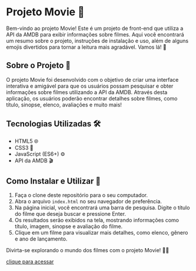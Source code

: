 # Projeto Movie 🎥

Bem-vindo ao projeto Movie! Este é um projeto de front-end que utiliza a API da AMDB para exibir informações sobre filmes. Aqui você encontrará um resumo sobre o projeto, instruções de instalação e uso, além de alguns emojis divertidos para tornar a leitura mais agradável. Vamos lá! 🚀

## Sobre o Projeto 📝

O projeto Movie foi desenvolvido com o objetivo de criar uma interface interativa e amigável para que os usuários possam pesquisar e obter informações sobre filmes utilizando a API da AMDB. Através desta aplicação, os usuários poderão encontrar detalhes sobre filmes, como título, sinopse, elenco, avaliações e muito mais!

## Tecnologias Utilizadas 🛠️

- HTML5 🌐
- CSS3 🎨
- JavaScript (ES6+) ⚙️
- API da AMDB 🎬

## Como Instalar e Utilizar 🚀

1. Faça o clone deste repositório para o seu computador.
2. Abra o arquivo `index.html` no seu navegador de preferência.
3. Na página inicial, você encontrará uma barra de pesquisa. Digite o título do filme que deseja buscar e pressione Enter.
4. Os resultados serão exibidos na tela, mostrando informações como título, imagem, sinopse e avaliação do filme.
5. Clique em um filme para visualizar mais detalhes, como elenco, gênero e ano de lançamento.

Divirta-se explorando o mundo dos filmes com o projeto Movie! 🍿🎉

<a href="https://movies-catalogo.vercel.app/"> clique para acessar </a>
